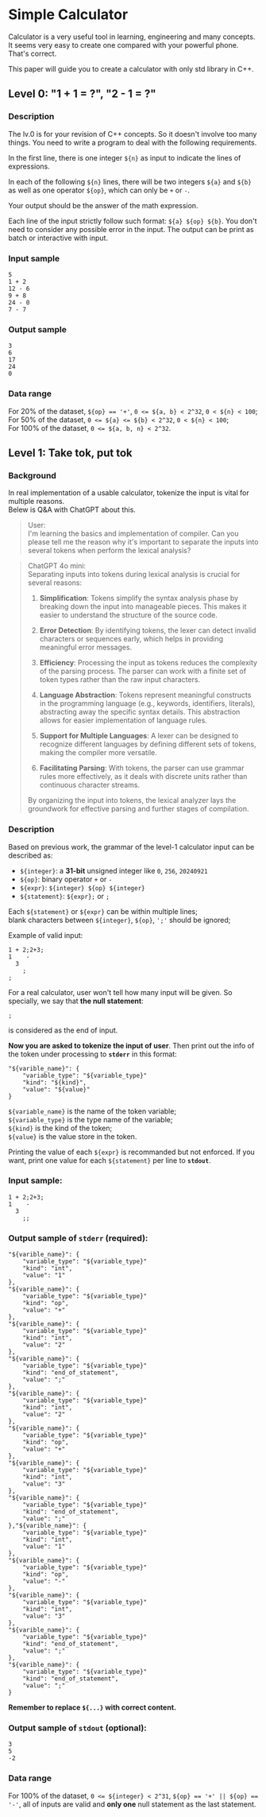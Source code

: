 # Simple Calculator

Calculator is a very useful tool in learning, engineering and many concepts. 
It seems very easy to create one compared with your powerful phone. That's correct.

This paper will guide you to create a calculator with only std library in C++.

## Level 0: "1 + 1 = ?", "2 - 1 = ?"

### Description

The lv.0 is for your revision of C++ concepts. So it doesn't involve too many things. You need to write a program to deal with the following requirements.

In the first line, there is one integer `${n}` as input to indicate the lines of expressions.

In each of the following `${n}` lines, there will be two integers `${a}` and `${b}` as well as one operator `${op}`, which can only be `+` or `-`.

Your output should be the answer of the math expression. 

Each line of the input strictly follow such format: `${a} ${op} ${b}`. You don't need to consider any possible error in the input. The output can be print as batch or interactive with input.

### Input sample

```
5
1 + 2
12 - 6
9 + 8
24 - 0
7 - 7
```

### Output sample

```
3
6
17
24
0
```

### Data range

For 20% of the dataset, `${op} == '+'`, `0 <= ${a, b} < 2^32`, `0 < ${n} < 100`;  
For 50% of the dataset, `0 <= ${a} <= ${b} < 2^32`, `0 < ${n} < 100`;  
For 100% of the dataset, `0 <= ${a, b, n} < 2^32`.

## Level 1: Take tok, put tok

### Background

In real implementation of a usable calculator, tokenize the input is vital for multiple reasons.  
Belew is Q&A with ChatGPT about this.

> User:  
> I'm learning the basics and implementation of compiler. Can you please tell me the reason why it's important to separate the inputs into several tokens when perform the lexical analysis?

> ChatGPT 4o mini:  
> Separating inputs into tokens during lexical analysis is crucial for several reasons:
> 
> 1. **Simplification**: Tokens simplify the syntax analysis phase by breaking down the input into manageable pieces. This makes it easier to understand the structure of the source code.
> 
> 2. **Error Detection**: By identifying tokens, the lexer can detect invalid characters or sequences early, which helps in providing meaningful error messages.
> 
> 3. **Efficiency**: Processing the input as tokens reduces the complexity of the parsing process. The parser can work with a finite set of token types rather than the raw input characters.
> 
> 4. **Language Abstraction**: Tokens represent meaningful constructs in the programming language (e.g., keywords, identifiers, literals), abstracting away the specific syntax details. This abstraction allows for easier implementation of language rules.
> 
> 5. **Support for Multiple Languages**: A lexer can be designed to recognize different languages by defining different sets of tokens, making the compiler more versatile.
> 
> 6. **Facilitating Parsing**: With tokens, the parser can use grammar rules more effectively, as it deals with discrete units rather than continuous character streams.
> 
> By organizing the input into tokens, the lexical analyzer lays the groundwork for effective parsing and further stages of compilation.

### Description

Based on previous work, the grammar of the level-1 calculator input can be described as:

- `${integer}`: a **31-bit** unsigned integer like `0`, `256`, `20240921`  
- `${op}`: binary operator `+` or `-`  
- `${expr}`: `${integer} ${op} ${integer}`  
- `${statement}`: `${expr};` or `;`

Each `${statement}` or `${expr}` can be within multiple lines;  
blank characters between `${integer}`, `${op}`, `';'` should be ignored;

Example of valid input:  
```
1 + 2;2+3;
1    -
  3
    ;
;
```

For a real calculator, user won't tell how many input will be given. So specially, we say that **the null statement**:
```
;
```
is considered as the end of input.

**Now you are asked to tokenize the input of user**. Then print out the info of the token under processing to **`stderr`** in this format:
```
"${varible_name}": {
    "variable_type": "${variable_type}"
    "kind": "${kind}", 
    "value": "${value}"
}
```
`${variable_name}` is the name of the token variable;  
`${variable_type}` is the type name of the variable;  
`${kind}` is the kind of the token;  
`${value}` is the value store in the token.

Printing the value of each `${expr}` is recommanded but not enforced. If you want, print one value for each `${statement}` per line to **`stdout`**.

### Input sample:
```
1 + 2;2+3;
1    -
  3
    ;;
```

### Output sample of `stderr` (required):
```
"${varible_name}": {
    "variable_type": "${variable_type}"
    "kind": "int", 
    "value": "1"
},
"${varible_name}": {
    "variable_type": "${variable_type}"
    "kind": "op", 
    "value": "+"
},
"${varible_name}": {
    "variable_type": "${variable_type}"
    "kind": "int", 
    "value": "2"
},
"${varible_name}": {
    "variable_type": "${variable_type}"
    "kind": "end_of_statement", 
    "value": ";"
},
"${varible_name}": {
    "variable_type": "${variable_type}"
    "kind": "int", 
    "value": "2"
},
"${varible_name}": {
    "variable_type": "${variable_type}"
    "kind": "op", 
    "value": "+"
},
"${varible_name}": {
    "variable_type": "${variable_type}"
    "kind": "int", 
    "value": "3"
},
"${varible_name}": {
    "variable_type": "${variable_type}"
    "kind": "end_of_statement", 
    "value": ";"
},"${varible_name}": {
    "variable_type": "${variable_type}"
    "kind": "int", 
    "value": "1"
},
"${varible_name}": {
    "variable_type": "${variable_type}"
    "kind": "op", 
    "value": "-"
},
"${varible_name}": {
    "variable_type": "${variable_type}"
    "kind": "int", 
    "value": "3"
},
"${varible_name}": {
    "variable_type": "${variable_type}"
    "kind": "end_of_statement", 
    "value": ";"
},
"${varible_name}": {
    "variable_type": "${variable_type}"
    "kind": "end_of_statement", 
    "value": ";"
}
```
**Remember to replace `${...}` with correct content.**

### Output sample of `stdout` (optional):
```
3
5
-2
```

### Data range

For 100% of the dataset, `0 <= ${integer} < 2^31`, `${op} == '+' || ${op} == '-'`, all of inputs are valid and **only one** null statement as the last statement.